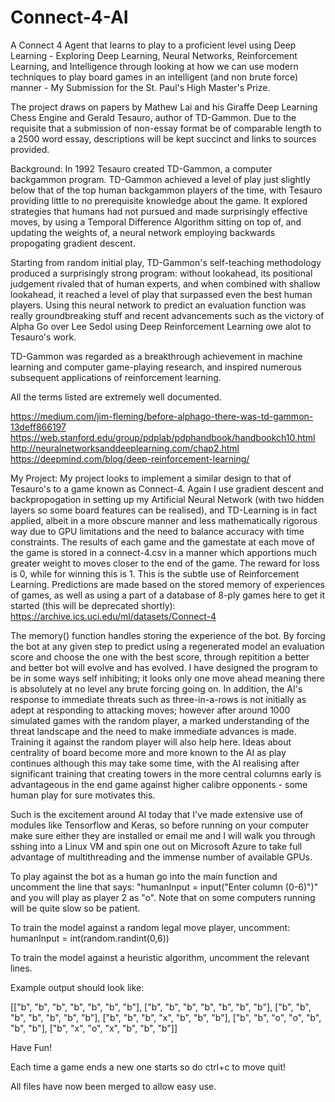 # Connect-4-AI
A Connect 4 Agent that learns to play to a proficient level using Deep Learning - Exploring Deep Learning, Neural Networks, Reinforcement Learning, and Intelligence through looking at how we can use modern techniques to play board games in an intelligent (and non brute force) manner - My Submission for the St. Paul's High Master's Prize.

The project draws on papers by Mathew Lai and his Giraffe Deep Learning Chess Engine and Gerald Tesauro, author of TD-Gammon.
Due to the requisite that a submission of non-essay format be of comparable length to a 2500 word essay, descriptions will be kept succinct and links to sources provided.

Background:
In 1992 Tesauro created TD-Gammon, a computer backgammon program. TD-Gammon achieved a level of play just slightly below that of the top human backgammon players of the time, with Tesauro providing little to no prerequisite knowledge about the game. It explored strategies that humans had not pursued and made surprisingly effective moves, by using a Temporal Difference Algorithm sitting on top of, and updating the weights of, a neural network employing backwards propogating gradient descent.

Starting from random initial play, TD-Gammon's self-teaching methodology produced a surprisingly strong program: without lookahead, its positional judgement rivaled that of human experts, and when combined with shallow lookahead, it reached a level of play that surpassed even the best human players. Using this neural network to predict an evaluation function was really groundbreaking stuff and recent advancements such as the victory of Alpha Go over Lee Sedol using Deep Reinforcement Learning owe alot to Tesauro's work.

TD-Gammon was regarded as a breakthrough achievement in machine learning and computer game-playing research, and inspired numerous subsequent applications of reinforcement learning.

All the terms listed are extremely well documented.

https://medium.com/jim-fleming/before-alphago-there-was-td-gammon-13deff866197
https://web.stanford.edu/group/pdplab/pdphandbook/handbookch10.html
http://neuralnetworksanddeeplearning.com/chap2.html
https://deepmind.com/blog/deep-reinforcement-learning/

My Project:
My project looks to implement a similar design to that of Tesauro's to a game known as Connect-4. Again I use gradient descent and backpropogation in setting up my Artificial Neural Network (with two hidden layers so some board features can be realised), and TD-Learning is in fact applied, albeit in a more obscure manner and less mathematically rigorous way due to GPU limitations and the need to balance accuracy with time constraints. The results of each game and the gamestate at each move of the game is stored in a connect-4.csv in a manner which apportions much greater weight to moves closer to the end of the game. The reward for loss is 0, while for winning this is 1. This is the subtle use of Reinforcement Learning. Predictions are made based on the stored memory of experiences of games, as well as using a part of a database of 8-ply games here to get it started (this will be deprecated shortly): https://archive.ics.uci.edu/ml/datasets/Connect-4

The memory() function handles storing the experience of the bot. By forcing the bot at any given step to predict using a regenerated model an evaluation score and choose the one with the best score, through repitition a better and better bot will evolve and has evolved. I have designed the program to be in some ways self inhibiting; it looks only one move ahead meaning there is absolutely at no level any brute forcing going on. In addition, the AI's response to immediate threats such as three-in-a-rows is not initially as adept at responding to attacking moves; however after around 1000 simulated games with the random player, a marked understanding of the threat landscape and the need to make immediate advances is made. Training it against the random player will also help here. Ideas about centrality of board become more and more known to the AI as play continues although this may take some time, with the AI realising after significant training that creating towers in the more central columns early is advantageous in the end game against higher calibre opponents - some human play for sure motivates this.

Such is the excitement around AI today that I've made extensive use of modules like Tensorflow and Keras, so before running on your computer make sure either they are installed or email me and I will walk you through sshing into a Linux VM and spin one out on Microsoft Azure to take full advantage of multithreading and the immense number of available GPUs.

To play against the bot as a human go into the main function and uncomment the line that says: "humanInput = input("Enter column (0-6)")" and you will play as player 2 as "o". Note that on some computers running will be quite slow so be patient.

To train the model against a random legal move player, uncomment: humanInput = int(random.randint(0,6))

To train the model against a heuristic algorithm, uncomment the relevant lines.

Example output should look like:

[["b", "b", "b", "b", "b", "b", "b"],                                                                                        ["b", "b", "b", "b", "b", "b", "b"],
 ["b", "b", "b", "b", "b", "b", "b"],
 ["b", "b", "b", "x", "b", "b", "b"],
 ["b", "b", "o", "o", "b", "b", "b"],
 ["b", "x", "o", "x", "b", "b", "b"]]

Have Fun!

Each time a game ends a new one starts so do ctrl+c to move quit!

All files have now been merged to allow easy use.
